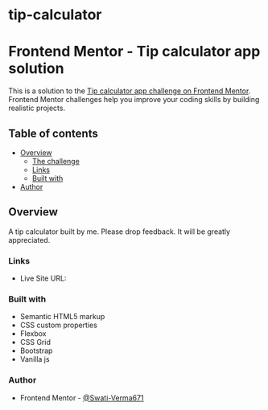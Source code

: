 # tip-calculator
# Frontend Mentor - Tip calculator app solution

This is a solution to the [Tip calculator app challenge on Frontend Mentor](https://www.frontendmentor.io/challenges/tip-calculator-app-ugJNGbJUX). Frontend Mentor challenges help you improve your coding skills by building realistic projects.

## Table of contents

- [Overview](#overview)
  - [The challenge](#the-challenge)
  - [Links](#links)
  - [Built with](#built-with)
- [Author](#author)



## Overview
A tip calculator built by me. Please drop feedback. It will be greatly appreciated.


### Links

- Live Site URL:


### Built with

- Semantic HTML5 markup
- CSS custom properties
- Flexbox
- CSS Grid
- Bootstrap
- Vanilla js

### Author

- Frontend Mentor - [@Swati-Verma671](https://www.frontendmentor.io/profile/Swati-Verma671)

